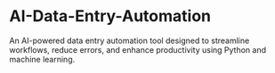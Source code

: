 # AI-Data-Entry-Automation
An AI-powered data entry automation tool designed to streamline workflows, reduce errors, and enhance productivity using Python and machine learning.
